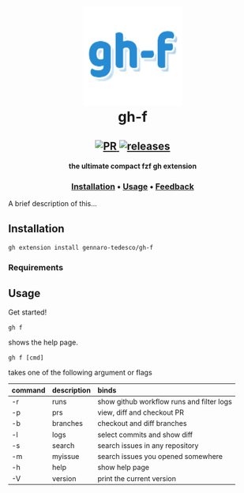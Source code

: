 <h1 align="center">
  <br>
  <img width="200" height="200" src="gh-f-logo.png">
  <br>
  gh-f
  <br>
</h1>

<h2 align="center">
  <a href="#" onclick="return false;">
    <img alt="PR" src="https://img.shields.io/badge/PRs-welcome-brightgreen.svg?style=flat"/>
  </a>
  <a href="https://github.com/gennaro-tedesco/stargazer/releases">
    <img alt="releases" src="https://img.shields.io/github/release/gennaro-tedesco/gh-f"/>
  </a>
</h2>

<h4 align="center">the ultimate compact fzf gh extension</h4>
<h3 align="center">
  <a href="#Installation">Installation</a> •
  <a href="#Usage">Usage</a> •
  <a href="#Feedback">Feedback</a>
</h3>

A brief description of this...

## Installation
```
gh extension install gennaro-tedesco/gh-f
```
### Requirements

## Usage
Get started!
```
gh f
```
shows the help page.
```
gh f [cmd]
```
takes one of the following argument or flags

| command      | description                               | binds
|:------------ |:----------------------------------------- |:------
| -r|runs      | show github workflow runs and filter logs |
| -p|prs       | view, diff and checkout PR                |
| -b|branches  | checkout and diff branches                |
| -l|logs      | select commits and show diff              |
| -s|search    | search issues in any repository           |
| -m|myissue   | search issues you opened somewhere        |
| -h|help      | show help page                            |
| -V|version   | print the current version                 |

